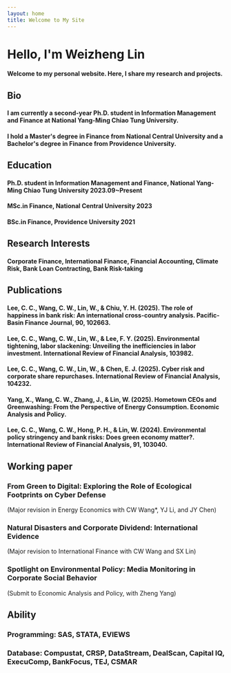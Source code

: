 ```yaml
---
layout: home
title: Welcome to My Site
---
```

# Hello, I'm Weizheng Lin
#### Welcome to my personal website. Here, I share my research and projects.

## Bio
#### I am currently a second-year Ph.D. student in Information Management and Finance at National Yang-Ming Chiao Tung University.  
#### I hold a Master's degree in Finance from National Central University and a Bachelor's degree in Finance from Providence University.

## Education
#### Ph.D. student in Information Management and Finance, National Yang-Ming Chiao Tung University    2023.09~Present  
#### MSc.in Finance, National Central University     2023  
#### BSc.in Finance, Providence University     2021  

## Research Interests
#### Corporate Finance, International Finance, Financial Accounting, Climate Risk, Bank Loan Contracting, Bank Risk-taking

## Publications
#### Lee, C. C., Wang, C. W., Lin, W., & Chiu, Y. H. (2025). The role of happiness in bank risk: An international cross-country analysis. Pacific-Basin Finance Journal, 90, 102663.  
#### Lee, C. C., Wang, C. W., Lin, W., & Lee, F. Y. (2025). Environmental tightening, labor slackening: Unveiling the inefficiencies in labor investment. International Review of Financial Analysis, 103982.  
#### Lee, C. C., Wang, C. W., Lin, W., & Chen, E. J. (2025). Cyber risk and corporate share repurchases. International Review of Financial Analysis, 104232.
#### Yang, X., Wang, C. W., Zhang, J., & Lin, W. (2025). Hometown CEOs and Greenwashing: From the Perspective of Energy Consumption. Economic Analysis and Policy.
#### Lee, C. C., Wang, C. W., Hong, P. H., & Lin, W. (2024). Environmental policy stringency and bank risks: Does green economy matter?. International Review of Financial Analysis, 91, 103040.  
## Working paper 
 
### From Green to Digital: Exploring the Role of Ecological Footprints on Cyber Defense   
(Major revision in Energy Economics with CW Wang*, YJ Li, and JY Chen)  
### Natural Disasters and Corporate Dividend: International Evidence  
(Major revision to International Finance with CW Wang and SX Lin)  
### Spotlight on Environmental Policy: Media Monitoring in Corporate Social Behavior   
(Submit to Economic Analysis and Policy, with Zheng Yang)   

## Ability
### Programming: SAS, STATA, EVIEWS  
### Database: Compustat, CRSP, DataStream, DealScan, Capital IQ, ExecuComp, BankFocus, TEJ, CSMAR  
